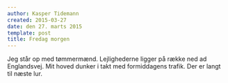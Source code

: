 ```yaml
---
author: Kasper Tidemann
created: 2015-03-27
date: den 27. marts 2015
template: post
title: Fredag morgen
---
```


Jeg står op med tømmermænd. Lejlighederne ligger på række ned ad Englandsvej. Mit hoved dunker i takt med formiddagens trafik. Der er langt til næste lur.